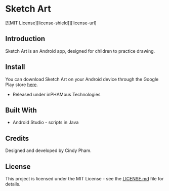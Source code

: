 # Sketch Art

[![MIT License][license-shield]][license-url]

## Introduction
Sketch Art is an Android app, designed for children to practice drawing.

## Install
You can download Sketch Art on your Android device through the Google Play store [here](https://play.google.com/store/apps/details?id=com.inphamous.sketchart).
* Released under inPHAMous Technologies

## Built With
* Android Studio - scripts in Java

## Credits
Designed and developed by Cindy Pham.

## License
This project is licensed under the MIT License - see the [LICENSE.md](https://github.com/phamcindy619/SketchArt/blob/master/LICENSE) file for details.
